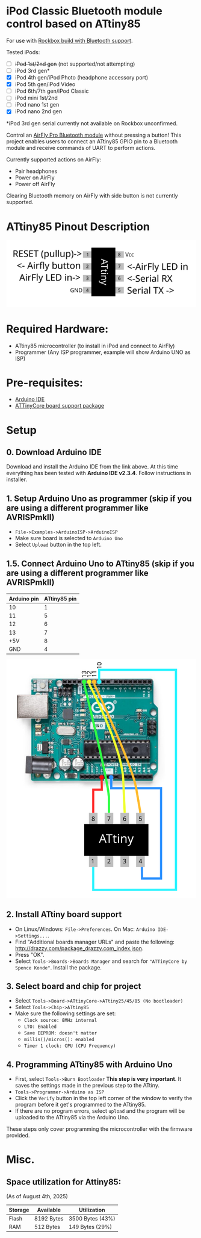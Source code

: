# iPod Classic Bluetooth module control based on ATtiny85

For use with [Rockbox build with Bluetooth support](https://github.com/loafbrad/rockbox).

Tested iPods:

- [ ] ~~iPod 1st/2nd gen~~ (not supported/not attempting)
- [ ] iPod 3rd gen*
- [x] iPod 4th gen/iPod Photo (headphone accessory port)
- [x] iPod 5th gen/iPod Video
- [ ] iPod 6th/7th gen/iPod Classic
- [ ] iPod mini 1st/2nd
- [ ] iPod nano 1st gen
- [x] iPod nano 2nd gen

*iPod 3rd gen serial currently not available on Rockbox unconfirmed.

Control an [AirFly Pro Bluetooth module](https://www.twelvesouth.com/products/airfly) without pressing a button! This project enables users to connect an ATtiny85 GPIO pin to a Bluetooth module and receive commands of UART to perform actions. 

Currently supported actions on AirFly:

- Pair headphones
- Power on AirFly
- Power off AirFly

Clearing Bluetooth memory on AirFly with side button is not currently supported.

# ATtiny85 Pinout Description
![Pin connections](images/attiny_pinout.png)

# Required Hardware:

- ATtiny85 microcontroller (to install in iPod and connect to AirFly)
- Programmer (Any ISP programmer, example will show Arduino UNO as ISP)

# Pre-requisites:

 - [Arduino IDE](https://www.arduino.cc/en/software/)
 - [ATTinyCore board support package](https://github.com/SpenceKonde/ATTinyCore)

# Setup
## 0. Download Arduino IDE

Download and install the Arduino IDE from the link above. At this time everything has been tested with **Arduino IDE v2.3.4**. Follow instructions in installer.

## 1. Setup Arduino Uno as programmer (skip if you are using a different programmer like AVRISPmkII)

- `File->Examples->ArduinoISP->ArduinoISP`
- Make sure board is selected to `Arduino Uno`
- Select `Upload` button in the top left.

## 1.5. Connect Arduino Uno to ATtiny85 (skip if you are using a different programmer like AVRISPmkII)

|    Arduino pin     |    ATtiny85 pin    |
|--------------------|--------------------|
|       10           |       1            |
|       11           |       5            |
|       12           |       6            |
|       13           |       7            |
|		+5V          |       8            |
|       GND          |       4            |

![Example connection](images/attiny_to_uno.png)

## 2. Install ATtiny board support

- On Linux/Windows: `File->Preferences`. On Mac: `Arduino IDE->Settings...`.
- Find "Additional boards manager URLs" and paste the following: http://drazzy.com/package_drazzy.com_index.json.
- Press "OK".
- Select `Tools->Boards->Boards Manager` and search for `"ATTinyCore by Spence Konde"`. Install the package.

## 3. Select board and chip for project

- Select `Tools->Board->ATtinyCore->ATtiny25/45/85 (No bootloader)`
- Select `Tools->Chip->ATtiny85`
- Make sure the following settings are set:
  - `Clock source: 8MHz internal`
  - `LTO: Enabled`
  - `Save EEPROM: doesn't matter`
  - `millis()/micros(): enabled`
  - `Timer 1 clock: CPU (CPU Frequency)`


## 4. Programming ATtiny85 with Arduino Uno

- First, select `Tools->Burn Bootloader` **This step is very important**. It saves the settings made in the previous step to the ATtiny.
- `Tools->Programmer->Arduino as ISP`
- Click the `Verify` button in the top left corner of the window to verify the program before it get's programmed to the ATtiny85.
- If there are no program errors, select `upload` and the program will be uploaded to the ATtiny85 via the Arduino Uno.

These steps only cover programming the microcontroller with the firmware provided.

# Misc.

## Space utilization for Attiny85:

(As of August 4th, 2025)

| Storage   |  Available   |  Utilization      |
|-----------|--------------|-------------------|
|  Flash    |   8192 Bytes |  3500 Bytes (43%) |
|  RAM      |   512 Bytes  |  149 Bytes (29%)  |
